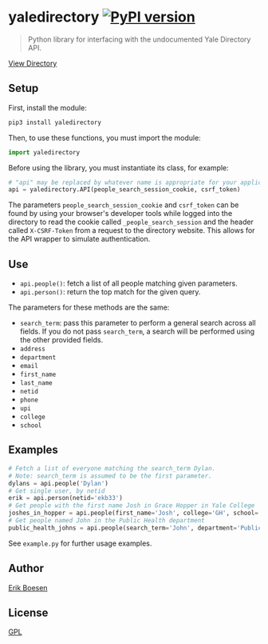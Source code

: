 # yaledirectory [![PyPI version](https://badge.fury.io/py/yaledirectory.svg)](https://badge.fury.io/py/yaledirectory)

> Python library for interfacing with the undocumented Yale Directory API.

[View Directory](https://directory.yale.edu)

## Setup
First, install the module:

```sh
pip3 install yaledirectory
```

Then, to use these functions, you must import the module:

```py
import yaledirectory
```

Before using the library, you must instantiate its class, for example:

```py
# "api" may be replaced by whatever name is appropriate for your application.
api = yaledirectory.API(people_search_session_cookie, csrf_token)
```

The parameters `people_search_session_cookie` and `csrf_token` can be found by using your browser's developer tools while logged into the directory to read the cookie called `_people_search_session` and the header called `X-CSRF-Token` from a request to the directory website. This allows for the API wrapper to simulate authentication.

## Use
- `api.people()`: fetch a list of all people matching given parameters.
- `api.person()`:  return the top match for the given query.

The parameters for these methods are the same:
- `search_term`: pass this parameter to perform a general search across all fields. If you do not pass `search_term`, a search will be performed using the other provided fields.
- `address`
- `department`
- `email`
- `first_name`
- `last_name`
- `netid`
- `phone`
- `upi`
- `college`
- `school`

## Examples
```py
# Fetch a list of everyone matching the search_term Dylan.
# Note: search_term is assumed to be the first parameter.
dylans = api.people('Dylan')
# Get single user, by netid
erik = api.person(netid='ekb33')
# Get people with the first name Josh in Grace Hopper in Yale College
joshes_in_hopper = api.people(first_name='Josh', college='GH', school='YC')
# Get people named John in the Public Health department
public_health_johns = api.people(search_term='John', department='Public Health')
```
See `example.py` for further usage examples.

## Author
[Erik Boesen](https://github.com/ErikBoesen)

## License
[GPL](LICENSE)
